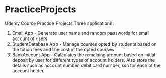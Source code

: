 # PracticeProjects
Udemy Course Practice Projects
Three applications:
1. Email App - Generate user name and random passwords for email account of users
2. StudentDatabase App - Manage courses opted by students based on the tution fees and the cost of the opted courses
3. BankAccount App - Calculates the remaining amount based on initial deposit by user for different types of account holders. Also store the details such as account number, debit card number, ssn for each of the account holder.
